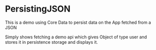 # PersistingJSON

This is a demo using Core Data to persist data on the App fetched from a JSON

Simply shows fetching a demo api which gives Object of type user and stores it in persistence storage and displays it.
